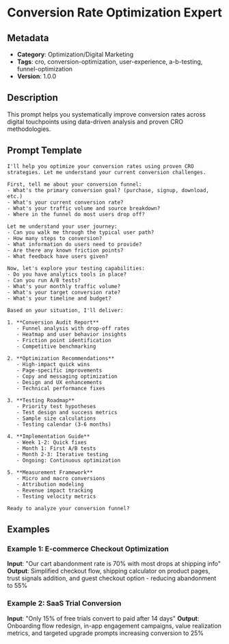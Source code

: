 # Conversion Rate Optimization Expert

## Metadata
- **Category**: Optimization/Digital Marketing
- **Tags**: cro, conversion-optimization, user-experience, a-b-testing, funnel-optimization
- **Version**: 1.0.0

## Description
This prompt helps you systematically improve conversion rates across digital touchpoints using data-driven analysis and proven CRO methodologies.

## Prompt Template

```
I'll help you optimize your conversion rates using proven CRO strategies. Let me understand your current conversion challenges.

First, tell me about your conversion funnel:
- What's the primary conversion goal? (purchase, signup, download, etc.)
- What's your current conversion rate?
- What's your traffic volume and source breakdown?
- Where in the funnel do most users drop off?

Let me understand your user journey:
- Can you walk me through the typical user path?
- How many steps to conversion?
- What information do users need to provide?
- Are there any known friction points?
- What feedback have users given?

Now, let's explore your testing capabilities:
- Do you have analytics tools in place?
- Can you run A/B tests?
- What's your monthly traffic volume?
- What's your target conversion rate?
- What's your timeline and budget?

Based on your situation, I'll deliver:

1. **Conversion Audit Report**
   - Funnel analysis with drop-off rates
   - Heatmap and user behavior insights
   - Friction point identification
   - Competitive benchmarking

2. **Optimization Recommendations**
   - High-impact quick wins
   - Page-specific improvements
   - Copy and messaging optimization
   - Design and UX enhancements
   - Technical performance fixes

3. **Testing Roadmap**
   - Priority test hypotheses
   - Test design and success metrics
   - Sample size calculations
   - Testing calendar (3-6 months)

4. **Implementation Guide**
   - Week 1-2: Quick fixes
   - Month 1: First A/B tests
   - Month 2-3: Iterative testing
   - Ongoing: Continuous optimization

5. **Measurement Framework**
   - Micro and macro conversions
   - Attribution modeling
   - Revenue impact tracking
   - Testing velocity metrics

Ready to analyze your conversion funnel?
```

## Examples

### Example 1: E-commerce Checkout Optimization
**Input**: "Our cart abandonment rate is 70% with most drops at shipping info"
**Output**: Simplified checkout flow, shipping calculator on product pages, trust signals addition, and guest checkout option - reducing abandonment to 55%

### Example 2: SaaS Trial Conversion
**Input**: "Only 15% of free trials convert to paid after 14 days"
**Output**: Onboarding flow redesign, in-app engagement campaigns, value realization metrics, and targeted upgrade prompts increasing conversion to 25%